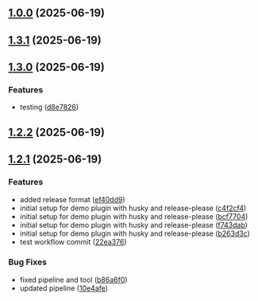## [1.0.0](https://github.com/varuncoderise/demo-plugin/compare/v1.3.1...v1.0.0) (2025-06-19)
## [1.3.1](https://github.com/varuncoderise/demo-plugin/compare/v1.3.0...v1.3.1) (2025-06-19)
## [1.3.0](https://github.com/varuncoderise/demo-plugin/compare/v1.2.2...v1.3.0) (2025-06-19)

### Features

* testing ([d8e7826](https://github.com/varuncoderise/demo-plugin/commit/d8e7826397edb9e04d85f93650459ba0c81b760f))
## [1.2.2](https://github.com/varuncoderise/demo-plugin/compare/v1.2.1...v1.2.2) (2025-06-19)
## [1.2.1](https://github.com/varuncoderise/demo-plugin/compare/v1.2.0...v1.2.1) (2025-06-19)

### Features

* added release format ([ef40dd9](https://github.com/varuncoderise/demo-plugin/commit/ef40dd90546e54604eb6d04c0a5cd9837b42eaee))
* initial setup for demo plugin with husky and release-please ([c4f2cf4](https://github.com/varuncoderise/demo-plugin/commit/c4f2cf410fe1f0cb2a9aaf597d6a9945fe1a37c6))
* initial setup for demo plugin with husky and release-please ([bcf7704](https://github.com/varuncoderise/demo-plugin/commit/bcf7704ecc27e468dd738aa0dd38d72882b580d8))
* initial setup for demo plugin with husky and release-please ([f743dab](https://github.com/varuncoderise/demo-plugin/commit/f743dab2ba3389b1b9608eadfe4aad8dff3d2cd4))
* initial setup for demo plugin with husky and release-please ([b263d3c](https://github.com/varuncoderise/demo-plugin/commit/b263d3c4c96af724694bc089deaba64c2c9f6228))
* test workflow commit ([22ea376](https://github.com/varuncoderise/demo-plugin/commit/22ea37603a4f7c7acdc78d50aed76644fdd2bb1f))

### Bug Fixes

* fixed pipeline and tool ([b86a6f0](https://github.com/varuncoderise/demo-plugin/commit/b86a6f009d4e203b681b290847b46d372766283d))
* updated pipeline ([10e4afe](https://github.com/varuncoderise/demo-plugin/commit/10e4afe7c1516996cc11e85889394b94f045389a))
